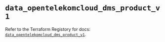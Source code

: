 # `data_opentelekomcloud_dms_product_v1`

Refer to the Terraform Registory for docs: [`data_opentelekomcloud_dms_product_v1`](https://registry.terraform.io/providers/opentelekomcloud/opentelekomcloud/1.34.2/docs/data-sources/dms_product_v1).
